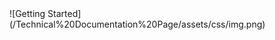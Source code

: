 <!-- Here is the solution for the freecodecamp.com certification requirement --!>

![Getting Started](/Technical%20Documentation%20Page/assets/css/img.png)
